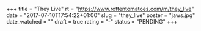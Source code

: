 +++
title = "They Live"
rt = "https://www.rottentomatoes.com/m/they_live"
date = "2017-07-10T17:54:22+01:00"
slug = "they_live"
poster = "jaws.jpg"
date_watched = ""
draft = true
rating = "-"
status = "PENDING"
+++